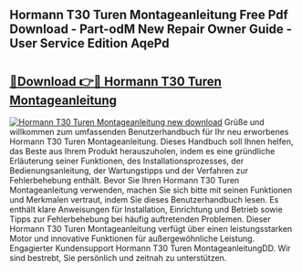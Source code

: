 ## Hormann T30 Turen Montageanleitung Free Pdf Download - Part-odM New Repair Owner Guide - User Service Edition AqePd

# <h2><a href="http://df7hux.blite.top/?on=Hormann+T30+Turen+Montageanleitung">🔗Download 👉🔴 Hormann T30 Turen Montageanleitung</a></h2>

[![Hormann T30 Turen Montageanleitung new download](https://i.imgur.com/lujVjoI.png)](http://df7hux.blite.top/?on=Hormann+T30+Turen+Montageanleitung)
Grüße und willkommen zum umfassenden Benutzerhandbuch für Ihr neu erworbenes Hormann T30 Turen Montageanleitung. Dieses Handbuch soll Ihnen helfen, das Beste aus Ihrem Produkt herauszuholen, indem es eine gründliche Erläuterung seiner Funktionen, des Installationsprozesses, der Bedienungsanleitung, der Wartungstipps und der Verfahren zur Fehlerbehebung enthält. Bevor Sie Ihren Hormann T30 Turen Montageanleitung verwenden, machen Sie sich bitte mit seinen Funktionen und Merkmalen vertraut, indem Sie dieses Benutzerhandbuch lesen. Es enthält klare Anweisungen für Installation, Einrichtung und Betrieb sowie Tipps zur Fehlerbehebung bei häufig auftretenden Problemen. Dieser Hormann T30 Turen Montageanleitung verfügt über einen leistungsstarken Motor und innovative Funktionen für außergewöhnliche Leistung. Engagierter Kundensupport Hormann T30 Turen MontageanleitungDD. Wir sind bestrebt, Sie persönlich und zeitnah zu unterstützen.
